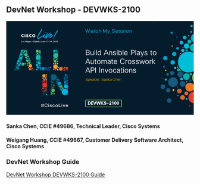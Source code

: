 ## DevNet Workshop - DEVWKS-2100

![CL Live Logo](https://github.com/schen1111/devwks-2100/blob/main/media/292-DEVWKS-2100.png)

#### Sanka Chen, CCIE #49686, Technical Leader, Cisco Systems

#### Weigang Huang, CCIE #49667, Customer Delivery Software Architect, Cisco Systems


### DevNet Workshop Guide
[DevNet Workshop DEVWKS-2100 Guide](https://github.com/schen1111/devwks-2100/blob/main/devwks-2100.md)
